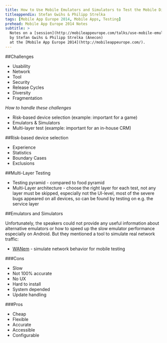 ```yaml
---
title: How to Use Mobile Emulators and Simulators to Test the Mobile Diversity
titleappendix: Stefan Gwihs & Philipp Strelka
tags: [Mobile App Europe 2014, Mobile Apps, Testing]
prehead: Mobile App Europe 2014 Notes
subtitle: > 
  Notes on a [session](http://mobileappeurope.com/talks/use-mobile-emulators-simulators-test-mobile-diversity/ "How to Use Mobile Emulators and Simulators to Test the Mobile Diversity")
  by Stefan Gwihs & Philipp Strelka (Anecon)
  at the [Mobile App Europe 2014](http://mobileappeurope.com/).
---
```


##Challenges
* Usability
* Network
* Tool
* Security
* Release Cycles
* Diversity
* Fragmentation

*How to handle these challenges*

* Risk-based device selection (example: important for a game)
* Emulators & Simulators
* Multi-layer test (example: important for an in-house CRM)

##Risk-based device selection
* Experience
* Statistics
* Boundary Cases
* Exclusions

##Multi-Layer Testing
* Testing pyramid - compared to food pyramid
* Multi-Layer architecture - choose the right layer for each test, not any layer must be skipped, especially not the UI-level, most of the severe bugs appeared on all devices, so can be found by testing on e.g. the service layer

##Emulators and Simulators

Unfortunately, the speakers could not provide any useful information about alternative emulators or how to speed up the slow emulator performance especially on Android. But they mentioned a tool to simulate real network traffic:

* [WANem](http://wanem.sourceforge.net/) - simulate network behavior for mobile testing

###Cons
* Slow
* Not 100% accurate
* No UX
* Hard to install
* System depended
* Update handling

###Pros
* Cheap
* Flexible
* Accurate
* Accessible
* Configurable

